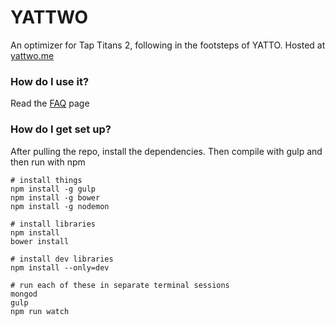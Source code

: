 # YATTWO #

An optimizer for Tap Titans 2, following in the footsteps of YATTO. Hosted at [yattwo.me](http://yattwo.me/)

### How do I use it? ###

Read the [FAQ](http://yattwo.me/faq) page

### How do I get set up? ###

After pulling the repo, install the dependencies. Then compile with gulp and then run with npm

```
# install things
npm install -g gulp
npm install -g bower
npm install -g nodemon

# install libraries
npm install
bower install

# install dev libraries
npm install --only=dev

# run each of these in separate terminal sessions
mongod
gulp
npm run watch
```